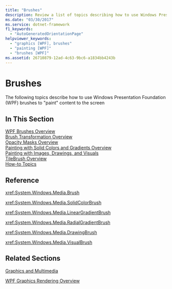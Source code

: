 ```yaml
---
title: "Brushes"
description: Review a list of topics describing how to use Windows Presentation Foundation (WPF) brushes to paint content.
ms.date: "03/30/2017"
ms.service: dotnet-framework
f1_keywords: 
  - "AutoGeneratedOrientationPage"
helpviewer_keywords: 
  - "graphics [WPF], brushes"
  - "painting [WPF]"
  - "brushes [WPF]"
ms.assetid: 26710879-12ad-4c63-9bc6-a1834bb4243b
---
```

# Brushes

The following topics describe how to use Windows Presentation Foundation (WPF) brushes to "paint" content to the screen  
  
## In This Section  

 [WPF Brushes Overview](wpf-brushes-overview.md)  
 [Brush Transformation Overview](brush-transformation-overview.md)  
 [Opacity Masks Overview](opacity-masks-overview.md)  
 [Painting with Solid Colors and Gradients Overview](painting-with-solid-colors-and-gradients-overview.md)  
 [Painting with Images, Drawings, and Visuals](painting-with-images-drawings-and-visuals.md)  
 [TileBrush Overview](tilebrush-overview.md)  
 [How-to Topics](brushes-how-to-topics.md)  
  
## Reference  

 <xref:System.Windows.Media.Brush>  
  
 <xref:System.Windows.Media.SolidColorBrush>  
  
 <xref:System.Windows.Media.LinearGradientBrush>  
  
 <xref:System.Windows.Media.RadialGradientBrush>  
  
 <xref:System.Windows.Media.DrawingBrush>  
  
 <xref:System.Windows.Media.VisualBrush>  
  
## Related Sections  

 [Graphics and Multimedia](index.md)  
  
 [WPF Graphics Rendering Overview](wpf-graphics-rendering-overview.md)
